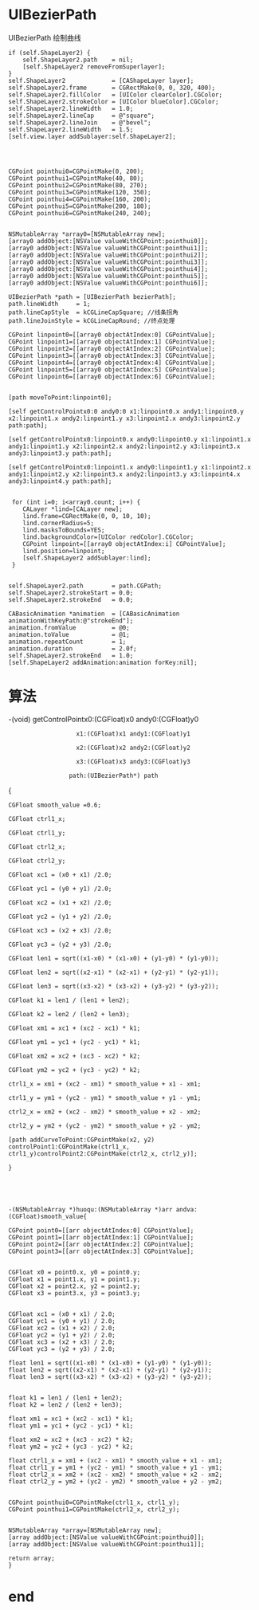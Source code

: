 # UIBezierPath

UIBezierPath 绘制曲线

    if (self.ShapeLayer2) {
        self.ShapeLayer2.path    = nil;
        [self.ShapeLayer2 removeFromSuperlayer];
    }
    self.ShapeLayer2             = [CAShapeLayer layer];
    self.ShapeLayer2.frame       = CGRectMake(0, 0, 320, 400);
    self.ShapeLayer2.fillColor   = [UIColor clearColor].CGColor;
    self.ShapeLayer2.strokeColor = [UIColor blueColor].CGColor;
    self.ShapeLayer2.lineWidth   = 1.0;
    self.ShapeLayer2.lineCap     = @"square";
    self.ShapeLayer2.lineJoin    = @"bevel";
    self.ShapeLayer2.lineWidth   = 1.5;
    [self.view.layer addSublayer:self.ShapeLayer2];
    
    
    
    
    CGPoint pointhui0=CGPointMake(0, 200);
    CGPoint pointhui1=CGPointMake(40, 80);
    CGPoint pointhui2=CGPointMake(80, 270);
    CGPoint pointhui3=CGPointMake(120, 350);
    CGPoint pointhui4=CGPointMake(160, 200);
    CGPoint pointhui5=CGPointMake(200, 180);
    CGPoint pointhui6=CGPointMake(240, 240);
    
    
    NSMutableArray *array0=[NSMutableArray new];
    [array0 addObject:[NSValue valueWithCGPoint:pointhui0]];
    [array0 addObject:[NSValue valueWithCGPoint:pointhui1]];
    [array0 addObject:[NSValue valueWithCGPoint:pointhui2]];
    [array0 addObject:[NSValue valueWithCGPoint:pointhui3]];
    [array0 addObject:[NSValue valueWithCGPoint:pointhui4]];
    [array0 addObject:[NSValue valueWithCGPoint:pointhui5]];
    [array0 addObject:[NSValue valueWithCGPoint:pointhui6]];

    UIBezierPath *path = [UIBezierPath bezierPath];
    path.lineWidth     = 1;
    path.lineCapStyle  = kCGLineCapSquare; //线条拐角
    path.lineJoinStyle = kCGLineCapRound; //终点处理

    CGPoint linpoint0=[[array0 objectAtIndex:0] CGPointValue];
    CGPoint linpoint1=[[array0 objectAtIndex:1] CGPointValue];
    CGPoint linpoint2=[[array0 objectAtIndex:2] CGPointValue];
    CGPoint linpoint3=[[array0 objectAtIndex:3] CGPointValue];
    CGPoint linpoint4=[[array0 objectAtIndex:4] CGPointValue];
    CGPoint linpoint5=[[array0 objectAtIndex:5] CGPointValue];
    CGPoint linpoint6=[[array0 objectAtIndex:6] CGPointValue];
    
    
    [path moveToPoint:linpoint0];
    
    [self getControlPointx0:0 andy0:0 x1:linpoint0.x andy1:linpoint0.y x2:linpoint1.x andy2:linpoint1.y x3:linpoint2.x andy3:linpoint2.y path:path];
    
    [self getControlPointx0:linpoint0.x andy0:linpoint0.y x1:linpoint1.x andy1:linpoint1.y x2:linpoint2.x andy2:linpoint2.y x3:linpoint3.x andy3:linpoint3.y path:path];
    
    [self getControlPointx0:linpoint1.x andy0:linpoint1.y x1:linpoint2.x andy1:linpoint2.y x2:linpoint3.x andy2:linpoint3.y x3:linpoint4.x andy3:linpoint4.y path:path];


     for (int i=0; i<array0.count; i++) {
        CALayer *lind=[CALayer new];
        lind.frame=CGRectMake(0, 0, 10, 10);
        lind.cornerRadius=5;
        lind.masksToBounds=YES;
        lind.backgroundColor=[UIColor redColor].CGColor;
        CGPoint linpoint=[[array0 objectAtIndex:i] CGPointValue];
        lind.position=linpoint;
        [self.ShapeLayer2 addSublayer:lind];
     } 


    self.ShapeLayer2.path        = path.CGPath;
    self.ShapeLayer2.strokeStart = 0.0;
    self.ShapeLayer2.strokeEnd   = 0.0;
    
    CABasicAnimation *animation  = [CABasicAnimation animationWithKeyPath:@"strokeEnd"];
    animation.fromValue          = @0;
    animation.toValue            = @1;
    animation.repeatCount        = 1;
    animation.duration           = 2.0f;
    self.ShapeLayer2.strokeEnd   = 1.0;
    [self.ShapeLayer2 addAnimation:animation forKey:nil];
    



# 算法

   -(void) getControlPointx0:(CGFloat)x0 andy0:(CGFloat)y0
    
                       x1:(CGFloat)x1 andy1:(CGFloat)y1

                       x2:(CGFloat)x2 andy2:(CGFloat)y2

                       x3:(CGFloat)x3 andy3:(CGFloat)y3

                     path:(UIBezierPath*) path

   {
    
    CGFloat smooth_value =0.6;
    
    CGFloat ctrl1_x;
    
    CGFloat ctrl1_y;
    
    CGFloat ctrl2_x;
    
    CGFloat ctrl2_y;
    
    CGFloat xc1 = (x0 + x1) /2.0;
    
    CGFloat yc1 = (y0 + y1) /2.0;
    
    CGFloat xc2 = (x1 + x2) /2.0;
    
    CGFloat yc2 = (y1 + y2) /2.0;
    
    CGFloat xc3 = (x2 + x3) /2.0;
    
    CGFloat yc3 = (y2 + y3) /2.0;
    
    CGFloat len1 = sqrt((x1-x0) * (x1-x0) + (y1-y0) * (y1-y0));
    
    CGFloat len2 = sqrt((x2-x1) * (x2-x1) + (y2-y1) * (y2-y1));
    
    CGFloat len3 = sqrt((x3-x2) * (x3-x2) + (y3-y2) * (y3-y2));
    
    CGFloat k1 = len1 / (len1 + len2);
    
    CGFloat k2 = len2 / (len2 + len3);
    
    CGFloat xm1 = xc1 + (xc2 - xc1) * k1;
    
    CGFloat ym1 = yc1 + (yc2 - yc1) * k1;
    
    CGFloat xm2 = xc2 + (xc3 - xc2) * k2;
    
    CGFloat ym2 = yc2 + (yc3 - yc2) * k2;
    
    ctrl1_x = xm1 + (xc2 - xm1) * smooth_value + x1 - xm1;
    
    ctrl1_y = ym1 + (yc2 - ym1) * smooth_value + y1 - ym1;
    
    ctrl2_x = xm2 + (xc2 - xm2) * smooth_value + x2 - xm2;
    
    ctrl2_y = ym2 + (yc2 - ym2) * smooth_value + y2 - ym2;
    
    [path addCurveToPoint:CGPointMake(x2, y2) controlPoint1:CGPointMake(ctrl1_x, ctrl1_y)controlPoint2:CGPointMake(ctrl2_x, ctrl2_y)];
    
    }





    -(NSMutableArray *)huoqu:(NSMutableArray *)arr andva:(CGFloat)smooth_value{
    
    CGPoint point0=[[arr objectAtIndex:0] CGPointValue];
    CGPoint point1=[[arr objectAtIndex:1] CGPointValue];
    CGPoint point2=[[arr objectAtIndex:2] CGPointValue];
    CGPoint point3=[[arr objectAtIndex:3] CGPointValue];
    
    
    CGFloat x0 = point0.x, y0 = point0.y;
    CGFloat x1 = point1.x, y1 = point1.y;
    CGFloat x2 = point2.x, y2 = point2.y;
    CGFloat x3 = point3.x, y3 = point3.y;
    
    
    CGFloat xc1 = (x0 + x1) / 2.0;
    CGFloat yc1 = (y0 + y1) / 2.0;
    CGFloat xc2 = (x1 + x2) / 2.0;
    CGFloat yc2 = (y1 + y2) / 2.0;
    CGFloat xc3 = (x2 + x3) / 2.0;
    CGFloat yc3 = (y2 + y3) / 2.0;
    
    float len1 = sqrt((x1-x0) * (x1-x0) + (y1-y0) * (y1-y0));
    float len2 = sqrt((x2-x1) * (x2-x1) + (y2-y1) * (y2-y1));
    float len3 = sqrt((x3-x2) * (x3-x2) + (y3-y2) * (y3-y2));
    
    
    float k1 = len1 / (len1 + len2);
    float k2 = len2 / (len2 + len3);
    
    float xm1 = xc1 + (xc2 - xc1) * k1;
    float ym1 = yc1 + (yc2 - yc1) * k1;
    
    float xm2 = xc2 + (xc3 - xc2) * k2;
    float ym2 = yc2 + (yc3 - yc2) * k2;
    
    float ctrl1_x = xm1 + (xc2 - xm1) * smooth_value + x1 - xm1;
    float ctrl1_y = ym1 + (yc2 - ym1) * smooth_value + y1 - ym1;
    float ctrl2_x = xm2 + (xc2 - xm2) * smooth_value + x2 - xm2;
    float ctrl2_y = ym2 + (yc2 - ym2) * smooth_value + y2 - ym2;
    
    
    CGPoint pointhui0=CGPointMake(ctrl1_x, ctrl1_y);
    CGPoint pointhui1=CGPointMake(ctrl2_x, ctrl2_y);
    
    
    NSMutableArray *array=[NSMutableArray new];
    [array addObject:[NSValue valueWithCGPoint:pointhui0]];
    [array addObject:[NSValue valueWithCGPoint:pointhui1]];
    
    return array;
    }



# end













